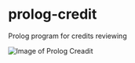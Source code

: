 # prolog-credit
Prolog program for credits reviewing

![Image of Prolog Creadit](http://sacret.ru/sites/default/files/styles/progs_image/public/progs/kredit.jpg)
